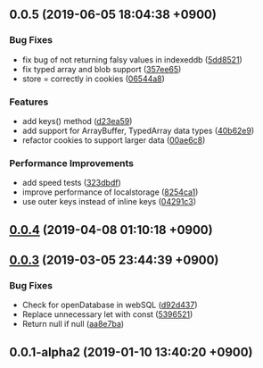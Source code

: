 ## 0.0.5 (2019-06-05 18:04:38 +0900)


### Bug Fixes

* fix bug of not returning falsy values in indexeddb ([5dd8521](https://github.com/sifrr/sifrr/commit/5dd8521))
* fix typed array and blob support ([357ee65](https://github.com/sifrr/sifrr/commit/357ee65))
* store = correctly in cookies ([06544a8](https://github.com/sifrr/sifrr/commit/06544a8))


### Features

* add keys() method ([d23ea59](https://github.com/sifrr/sifrr/commit/d23ea59))
* add support for ArrayBuffer, TypedArray data types ([40b62e9](https://github.com/sifrr/sifrr/commit/40b62e9))
* refactor cookies to support larger data ([00ae6c8](https://github.com/sifrr/sifrr/commit/00ae6c8))


### Performance Improvements

* add speed tests ([323dbdf](https://github.com/sifrr/sifrr/commit/323dbdf))
* improve performance of localstorage ([8254ca1](https://github.com/sifrr/sifrr/commit/8254ca1))
* use outer keys instead of inline keys ([04291c3](https://github.com/sifrr/sifrr/commit/04291c3))



## [0.0.4](https://github.com/sifrr/sifrr/compare/v0.0.3...v0.0.4) (2019-04-08 01:10:18 +0900)



## [0.0.3](https://github.com/sifrr/sifrr/compare/v0.0.1-alpha2...v0.0.3) (2019-03-05 23:44:39 +0900)


### Bug Fixes

* Check for openDatabase in webSQL ([d92d437](https://github.com/sifrr/sifrr/commit/d92d437))
* Replace unnecessary let with const ([5396521](https://github.com/sifrr/sifrr/commit/5396521))
* Return null if null ([aa8e7ba](https://github.com/sifrr/sifrr/commit/aa8e7ba))



## 0.0.1-alpha2 (2019-01-10 13:40:20 +0900)



